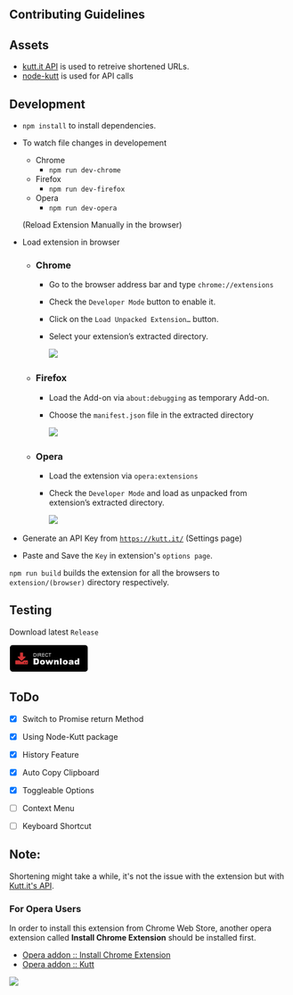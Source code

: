 ## Contributing Guidelines

## Assets
- [kutt.it API](https://github.com/thedevs-network/kutt#api) is used to retreive shortened URLs.
- [node-kutt](https://github.com/ardalanamini/node-kutt) is used for API calls

## Development
- `npm install` to install dependencies.
- To watch file changes in developement
    - Chrome
        - `npm run dev-chrome`
    - Firefox
        - `npm run dev-firefox`       
    - Opera
        - `npm run dev-opera`  

    (Reload Extension Manually in the browser)
- Load extension in browser
    - ### Chrome
      - Go to the browser address bar and type `chrome://extensions`
      - Check the `Developer Mode` button to enable it.
      - Click on the `Load Unpacked Extension…` button.
      - Select your extension’s extracted directory.

        <img width="400" src="https://i.imgur.com/dJRL7By.png" />

    - ### Firefox
      - Load the Add-on via `about:debugging` as temporary Add-on.
      - Choose the `manifest.json` file in the extracted directory

        <img width="400" src="https://i.imgur.com/aAL5dQg.png" />

    - ### Opera
      - Load the extension via `opera:extensions`
      - Check the `Developer Mode` and load as unpacked from extension’s extracted directory.

        <img width="400" src="https://i.imgur.com/qUwfSNJ.png" />

- Generate an API Key from <a href="https://kutt.it">`https://kutt.it/`</a> (Settings page)
- Paste and Save the `Key` in extension's `options page`.

`npm run build` builds the extension for all the browsers to `extension/(browser)` directory respectively.

## Testing
Download latest `Release`

[<img src=".github/assets/direct-download.png"
alt="Direct download"
height="50">](https://github.com/abhijithvijayan/kutt-extension/releases)

## ToDo

- [x] Switch to Promise return Method
- [x] Using Node-Kutt package
- [x] History Feature
- [x] Auto Copy Clipboard
- [x] Toggleable Options
- [ ] Context Menu
- [ ] Keyboard Shortcut


## Note:
Shortening might take a while, it's not the issue with the extension but with <a href="https://github.com/thedevs-network/kutt">Kutt.it's API</a>.

### For Opera Users
In order to install this extension from Chrome Web Store, another opera extension called **Install Chrome Extension** should be installed first.

- [Opera addon :: Install Chrome Extension](https://addons.opera.com/en/extensions/details/install-chrome-extensions/)
- [Opera addon :: Kutt](https://chrome.google.com/webstore/detail/kutt/pklakpjfiegjacoppcodencchehlfnpd)

![](https://i.imgur.com/TJTisdC.png)
 